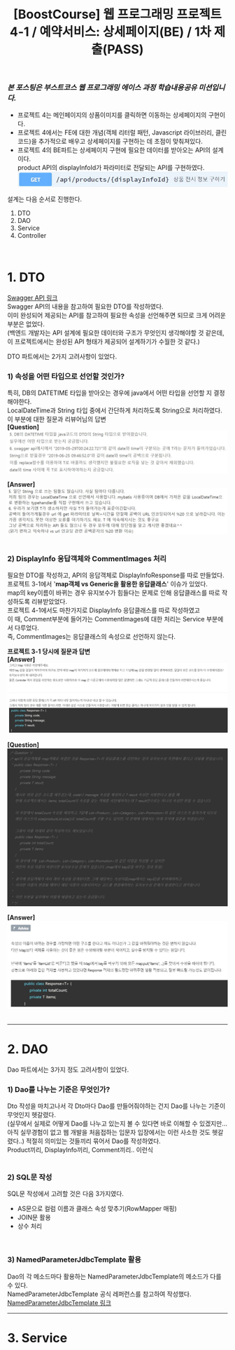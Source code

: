 ﻿---
layout: post
title: '[BoostCourse] 웹 프로그래밍 프로젝트 4-1 / 예약서비스: 상세페이지(BE) / 1차 제출(PASS)'
tags: [BoostCourse]
image: '/images/posts/boostcourse.JPG'
---

### *본 포스팅은 부스트코스 웹 프로그래밍 에이스 과정 학습내용공유 미션입니다.*  


* 프로젝트 4는 메인페이지의 상품이미지를 클릭하면 이동하는 상세페이지의 구현이다.  
* 프로젝트 4에서는 FE에 대한 개념(객체 리터럴 패턴, Javascript 라이브러리, 클린코드)을 추가적으로 배우고 상세페이지를 구현하는 데 초점이 맞춰져있다.  
* 프로젝트 4의 BE파트는 상세페이지 구현에 필요한 데이터를 받아오는 API의 설계이다.  
product API의 displayInfoId가 파라미터로 전달되는 API를 구현하였다.  
![Alt text](/images/posts/post_2/post_2_api.JPG)<br/>


설계는 다음 순서로 진행한다.  
1. DTO  
2. DAO  
3. Service  
4. Controller  
  
<br/>

# 1. DTO

[Swagger API 링크](http://49.236.147.192:9090/swagger-ui.html)  
Swagger API의 내용을 참고하여 필요한 DTO를 작성하였다.  
이미 완성되어 제공되는 API를 참고하여 필요한 속성을 선언해주면 되므로 크게 어려운 부분은 없었다.  
(백엔드 개발자는 API 설계에 필요한 데이터와 구조가 무엇인지 생각해야할 것 같은데, 이 프로젝트에서는 완성된 API 형태가 제공되어 설계하기가 수월한 것 같다.)  <br/>

DTO 파트에서는 2가지 고려사항이 있었다.  
### 1) 속성을 어떤 타입으로 선언할 것인가?
특히, DB의 DATETIME 타입을 받아오는 경우에 java에서 어떤 타입을 선언할 지 결정해야한다.  
LocalDateTime과 String 타입 중에서 간단하게 처리하도록 String으로 처리하였다.  
이 부분에 대한 질문과 리뷰어님의 답변  
**[Question]**
![Alt text](/images/posts/post_2/post_2_question_1.JPG)<br/>

**[Answer]**
![Alt text](/images/posts/post_2/post_2_question_1_answer.JPG)<br/><br/>


### 2) DisplayInfo 응답객체와 CommentImages 처리
필요한 DTO를 작성하고, API의 응답객체로 DisplayInfoResponse를 따로 만들었다.  
프로젝트 3-1에서 '**map객체 vs Generic을 활용한 응답클래스**' 이슈가 있었다.  
map의 key이름이 바뀌는 경우 유지보수가 힘들다는 문제로 인해 응답클래스를 따로 작성하도록 리뷰받았었다.  
프로젝트 4-1에서도 마찬가지로 DisplayInfo 응답클래스를 따로 작성하였고  
이 때, Comment부분에 들어가는 CommentImages에 대한 처리는 Service 부분에서 다루었다.  
즉, CommentImages는 응답클래스의 속성으로 선언하지 않는다.  <br/>

**프로젝트 3-1 당시에 질문과 답변**  
**[Answer]**
![Alt text](/images/posts/post_2/post_2_question_2_answer.JPG)<br/>

**[Question]**
![Alt text](/images/posts/post_2/post_2_question_3.JPG)<br/>

**[Answer]**
![Alt text](/images/posts/post_2/post_2_question_3_answer.JPG)<br/><br/>




*****


# 2. DAO
Dao 파트에서는 3가지 정도 고려사항이 있었다.  
### 1) Dao를 나누는 기준은 무엇인가?
Dto 작성을 마치고나서 각 Dto마다 Dao를 만들어줘야하는 건지 Dao를 나누는 기준이 무엇인지 헷갈렸다.  
(실무에서 실제로 어떻게 Dao를 나누고 있는지 볼 수 있다면 바로 이해할 수 있겠지만... 
아직 실무경험이 없고 웹 개발을 처음접하는 입문자 입장에서는 이런 사소한 것도 헷갈렸다..)
적절히 의미있는 것들끼리 묶어서 Dao를 작성하였다.  
Product끼리, DisplayInfo끼리, Comment끼리.. 이런식  
<br/>

### 2) SQL문 작성
SQL문 작성에서 고려할 것은 다음 3가지였다.  
* AS문으로 컬럼 이름과 클래스 속성 맞추기(RowMapper 매핑)
* JOIN문 활용
* 상수 처리
<br/>

### 3) NamedParameterJdbcTemplate 활용
Dao의 각 메소드마다 활용하는 NamedParameterJdbcTemplate의 메소드가 다를 수 있다.  
NamedParameterJdbcTemplate 공식 레퍼런스를 참고하여 작성했다.  
[NamedParameterJdbcTemplate 링크](https://docs.spring.io/spring/docs/current/javadoc-api/org/springframework/jdbc/core/namedparam/NamedParameterJdbcTemplate.html)
<br/>



*****


# 3. Service

